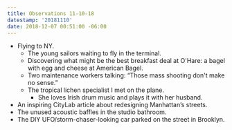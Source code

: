 ```yaml
---
title: Observations 11-10-18
datestamp: '20181110'
date: 2018-12-07 00:51:00 -06:00
---
```


- Flying to NY.
	- The young sailors waiting to fly in the terminal.
	- Discovering what might be the best breakfast deal at O'Hare: a bagel with egg and cheese at American Bagel.
	- Two maintenance workers talking: “Those mass shooting don't make no sense.”
	- The tropical lichen specialist I met on the plane.
		- She loves Irish drum music and plays it with her husband.
- An inspiring CityLab article about redesigning Manhattan’s streets.
- The unused acoustic baffles in the studio bathroom.
- The DIY UFO/storm-chaser-looking car parked on the street in Brooklyn.
